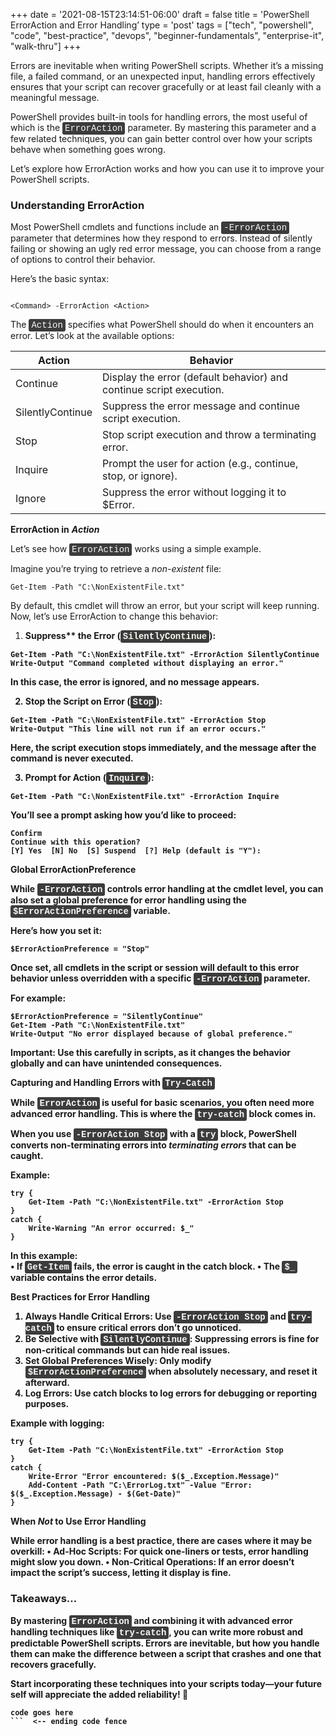 +++
date = '2021-08-15T23:14:51-06:00'
draft = false
title = 'PowerShell ErrorAction and Error Handling’
type = 'post'
tags = ["tech", "powershell", "code", "best-practice", "devops", "beginner-fundamentals", "enterprise-it", "walk-thru"]
+++

<style>

/* Style for inline monospace text */
.mono {
    font-family: 'Courier New', Courier, monospace; /* Monospace font */
    background-color: #f0f0f0;        /* Light background to highlight */
    padding: 2px 4px;                  /* Padding around text */
    border-radius: 3px;                /* Rounded corners */
}

/* Dark mode overrides */

    .mono {
        background-color: #3c3c3c;     /* Darker background for inline code */
        color: #f8f8f2;                /* Light text */
    }
}

/* Optional: Light mode overrides (for explicitness) */

    .mono {
        background-color: #f0f0f0;     /* Light background */
        color: #333;                   /* Dark text */
    }
}
</style>

Errors are inevitable when writing PowerShell scripts. Whether it’s a missing file, a failed command, or an unexpected input, handling errors effectively ensures that your script can recover gracefully or at least fail cleanly with a meaningful message.<br />

PowerShell provides built-in tools for handling errors, the most useful of which is the <span class="mono">ErrorAction</span> parameter. By mastering this parameter and a few related techniques, you can gain better control over how your scripts behave when something goes wrong.<br />

Let’s explore how ErrorAction works and how you can use it to improve your PowerShell scripts. <br />

### Understanding ErrorAction

Most PowerShell cmdlets and functions include an <span class="mono">-ErrorAction</span> parameter that determines how they respond to errors. Instead of silently failing or showing an ugly red error message, you can choose from a range of options to control their behavior. <br />

Here’s the basic syntax: <br />

~~~

<Command> -ErrorAction <Action>

~~~

The <span class="mono">Action</span> specifies what PowerShell should do when it encounters an error. Let’s look at the available options: <br />

| Action            | Behavior                                                              |
|-------------------|-----------------------------------------------------------------------|
| Continue          | Display the error (default behavior) and continue script execution.   |
| SilentlyContinue  | Suppress the error message and continue script execution.  |
| Stop              | Stop script execution and throw a terminating error.  |
| Inquire           | Prompt the user for action (e.g., continue, stop, or ignore). |
| Ignore            | Suppress the error without logging it to $Error.    |


**ErrorAction in** ***Action*** <br />

Let’s see how <span class="mono">ErrorAction</span> works using a simple example. <br />

Imagine you’re trying to retrieve a *non-existent* file: <br />

~~~
Get-Item -Path "C:\NonExistentFile.txt"

~~~

By default, this cmdlet will throw an error, but your script will keep running. Now, let’s use ErrorAction to change this behavior:

1.	<b>Suppress** the Error (<span class="mono">SilentlyContinue</span>): <br />

~~~
Get-Item -Path "C:\NonExistentFile.txt" -ErrorAction SilentlyContinue
Write-Output "Command completed without displaying an error."

~~~

In this case, the error is ignored, and no message appears. <br />

2.	Stop the Script on Error (<span class="mono">Stop</span>): <br />

~~~
Get-Item -Path "C:\NonExistentFile.txt" -ErrorAction Stop
Write-Output "This line will not run if an error occurs."

~~~

Here, the script execution stops immediately, and the message after the command is never executed.<br />

3.	Prompt for Action (<span class="mono">Inquire</span>): <br />

~~~
Get-Item -Path "C:\NonExistentFile.txt" -ErrorAction Inquire

~~~

You’ll see a prompt asking how you’d like to proceed: </br >

~~~
Confirm
Continue with this operation?
[Y] Yes  [N] No  [S] Suspend  [?] Help (default is "Y"):

~~~

**Global ErrorActionPreference**

While <span class="mono">-ErrorAction</span> controls error handling at the cmdlet level, you can also set a global preference for error handling using the <span class="mono">$ErrorActionPreference</span> variable. <br />

Here’s how you set it: <br />

~~~
$ErrorActionPreference = "Stop"

~~~

Once set, all cmdlets in the script or session will default to this error behavior unless overridden with a specific <span class="mono">-ErrorAction</span> parameter.<br />

For example: <br />

~~~
$ErrorActionPreference = "SilentlyContinue"
Get-Item -Path "C:\NonExistentFile.txt"
Write-Output "No error displayed because of global preference."

~~~

**Important**: Use this carefully in scripts, as it changes the behavior globally and can have unintended consequences.

<b>Capturing and Handling Errors with <span class="mono">Try-Catch</span></b> <br />

While <span class="mono">ErrorAction</span> is useful for basic scenarios, you often need more advanced error handling. This is where the <span class="mono">try-catch</span> block comes in. <br />

When you use <span class="mono">-ErrorAction Stop</span> with a <span class="mono">try</span> block, PowerShell converts non-terminating errors into *terminating errors* that can be caught.

Example: <br />

~~~
try {
    Get-Item -Path "C:\NonExistentFile.txt" -ErrorAction Stop
}
catch {
    Write-Warning "An error occurred: $_"
}

~~~

In this example:<br />
•	If <span class="mono">Get-Item</span> fails, the error is caught in the catch block.
•	The <span class="mono">$_</span> variable contains the error details.

**Best Practices for Error Handling**
1.	<b>Always Handle Critical Errors</b>: Use  <span class="mono">-ErrorAction Stop</span> and  <span class="mono">try-catch</span> to ensure critical errors don’t go unnoticed.
2.	<b>Be Selective with</b>  <span class="mono">SilentlyContinue</span>: Suppressing errors is fine for non-critical commands but can hide real issues.
3.	<b>Set Global Preferences Wisely</b>: Only modify  <span class="mono">$ErrorActionPreference</span> when absolutely necessary, and reset it afterward.
4.	**Log Errors**: Use catch blocks to log errors for debugging or reporting purposes.

Example with logging: <br />

~~~
try {
    Get-Item -Path "C:\NonExistentFile.txt" -ErrorAction Stop
}
catch {
    Write-Error "Error encountered: $($_.Exception.Message)"
    Add-Content -Path "C:\ErrorLog.txt" -Value "Error: $($_.Exception.Message) - $(Get-Date)"
}

~~~

**When *Not* to Use Error Handling**

While error handling is a best practice, there are cases where it may be overkill:
•	**Ad-Hoc Scripts**: For quick one-liners or tests, error handling might slow you down.
•	**Non-Critical Operations**: If an error doesn’t impact the script’s success, letting it display is fine.

### Takeaways...

By mastering <span class="mono">ErrorAction</span> and combining it with advanced error handling techniques like <span class="mono">try-catch</span>, you can write more robust and predictable PowerShell scripts. Errors are inevitable, but how you handle them can make the difference between a script that crashes and one that recovers gracefully. <br />

Start incorporating these techniques into your scripts today—your future self will appreciate the added reliability! 🚀


```  <-- starting code fence
code goes here
```  <-- ending code fence